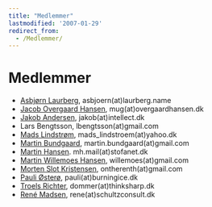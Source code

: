 ```yaml
---
title: "Medlemmer"
lastmodified: '2007-01-29'
redirect_from:
  - /Medlemmer/
---
```


Medlemmer
=========

-   [Asbjørn Laurberg](http://asbjoern.laurberg.name/), asbjoern(at)laurberg.name
-   [Jacob Overgaard Hansen](http://www.overgaardhansen.dk/), mug(at)overgaardhansen.dk
-   [Jakob Andersen](http://intellect.dk/jakob/), jakob(at)intellect.dk
-   Lars Bengtsson, lbengtsson(at)gmail.com
-   [Mads Lindstrøm](http://csshell.sourceforge.net/), mads_lindstroem(at)yahoo.dk
-   [Martin Bundgaard](http://martinbundgaard.com), martin.bundgaard(at)gmail.com
-   [Martin Hansen](http://home1.stofanet.dk/mh.homepage). mh.mail(at)stofanet.dk
-   [Martin Willemoes Hansen](http://mwh.sysrq.dk), willemoes(at)gmail.com
-   [Morten Slot Kristensen](http://mplus.dk), ontherenth(at)gmail.com
-   [Pauli Østerø](http://burningice.dk), pauli(at)burningice.dk
-   [Troels Richter](http://troelsrichter.com), dommer(at)thinksharp.dk
-   [René Madsen](http://www.schultzconsult.dk), rene(at)schultzconsult.dk
